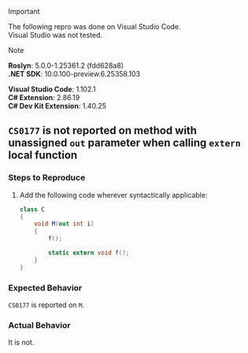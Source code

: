 > [!IMPORTANT]  
> The following repro was done on Visual Studio Code.  
> Visual Studio was not tested.  

> [!NOTE]  
> **Roslyn**: 5.0.0-1.25361.2 (fdd628a8)  
> **.NET SDK**: 10.0.100-preview.6.25358.103  
>  
> **Visual Studio Code**: 1.102.1  
> **C# Extension**: 2.86.19  
> **C# Dev Kit Extension**: 1.40.25  

## `CS0177` is not reported on method with unassigned `out` parameter when calling `extern` local function

### Steps to Reproduce

1. Add the following code wherever syntactically applicable:
    ```cs
    class C
    {
        void M(out int i)
        {
            f();

            static extern void f();
        }
    }
    ```

### Expected Behavior

`CS0177` is reported on `M`.

### Actual Behavior

It is not.
